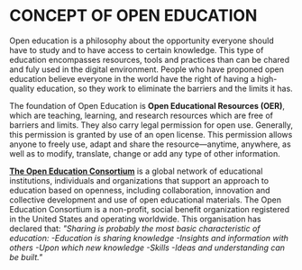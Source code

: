 # CONCEPT OF OPEN EDUCATION

Open education is a philosophy about the opportunity everyone should have to study and to have access to certain knowledge.
This type of education encompasses resources, tools and practices than can be chared and fuly used in the digital environment. People who have proponed open education believe everyone in the world have the right of having a high-quality education, so they work to eliminate the barriers and the limits it has.

The foundation of Open Education is **Open Educational Resources (OER)**, which are teaching, learning, and research resources which are free of barriers and limits. They also carry legal permission for open use. Generally, this permission is granted by use of an open license. This permission allows anyone to freely use, adapt and share the resource—anytime, anywhere, as well as to modify, translate, change or add any type of other information. 

[**The Open Education Consortium**](http://www.oeconsortium.org/) is a global network of educational institutions, individuals and organizations that support an approach to education based on openness, including collaboration, innovation and collective development and use of open educational materials. The Open Education Consortium is a non-profit, social benefit organization registered in the United States and operating worldwide. This organisation has declared that:
	*"Sharing is probably the most basic characteristic of education: 
	-Education is sharing knowledge
	-Insights and information with others
	-Upon which new knowledge
	-Skills
	-Ideas and understanding can be built."*
